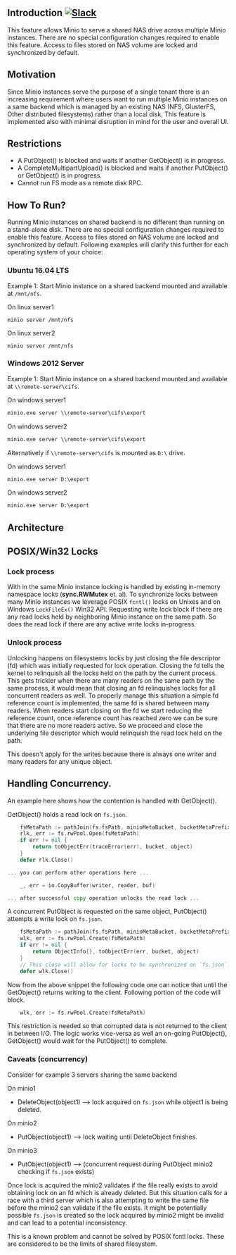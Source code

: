 Introduction [![Slack](https://slack.minio.io/slack?type=svg)](https://slack.minio.io)
------------

This feature allows Minio to serve a shared NAS drive across multiple Minio instances. There are no special configuration changes required to enable this feature. Access to files stored on NAS volume are locked and synchronized by default.

Motivation
----------

Since Minio instances serve the purpose of a single tenant there is an increasing requirement where users want to run multiple Minio instances on a same backend which is managed by an existing NAS (NFS, GlusterFS, Other distributed filesystems) rather than a local disk. This feature is implemented also with minimal disruption in mind for the user and overall UI.

Restrictions
------------

* A PutObject() is blocked and waits if another GetObject() is in progress.
* A CompleteMultipartUpload() is blocked and waits if another PutObject() or GetObject() is in progress.
* Cannot run FS mode as a remote disk RPC.

## How To Run?

Running Minio instances on shared backend is no different than running on a stand-alone disk. There are no special configuration changes required to enable this feature. Access to files stored on NAS volume are locked and synchronized by default. Following examples will clarify this further for each operating system of your choice:

### Ubuntu 16.04 LTS

Example 1: Start Minio instance on a shared backend mounted and available at `/mnt/nfs`.

On linux server1
```shell
minio server /mnt/nfs
```

On linux server2
```shell
minio server /mnt/nfs
```

### Windows 2012 Server

Example 1: Start Minio instance on a shared backend mounted and available at `\\remote-server\cifs`.

On windows server1
```cmd
minio.exe server \\remote-server\cifs\export
```

On windows server2
```cmd
minio.exe server \\remote-server\cifs\export
```

Alternatively if `\\remote-server\cifs` is mounted as `D:\` drive.

On windows server1
```cmd
minio.exe server D:\export
```

On windows server2
```cmd
minio.exe server D:\export
```

Architecture
------------------

## POSIX/Win32 Locks

### Lock process

With in the same Minio instance locking is handled by existing in-memory namespace locks (**sync.RWMutex** et. al).  To synchronize locks between many Minio instances we leverage POSIX `fcntl()` locks on Unixes and on Windows `LockFileEx()` Win32 API. Requesting write lock block if there are any read locks held by neighboring Minio instance on the same path. So does the read lock if there are any active write locks in-progress.

### Unlock process

Unlocking happens on filesystems locks by just closing the file descriptor (fd) which was initially requested for lock operation. Closing the fd tells the kernel to relinquish all the locks held on the path by the current process. This gets trickier when there are many readers on the same path by the same process, it would mean that closing an fd relinquishes locks for all concurrent readers as well. To properly manage this situation a simple fd reference count is implemented, the same fd is shared between many readers. When readers start closing on the fd we start reducing the reference count, once reference count has reached zero we can be sure that there are no more readers active. So we proceed and close the underlying file descriptor which would relinquish the read lock held on the path.

This doesn't apply for the writes because there is always one writer and many readers for any unique object.

## Handling Concurrency.

An example here shows how the contention is handled with GetObject().

GetObject() holds a read lock on `fs.json`.

```go
	fsMetaPath := pathJoin(fs.fsPath, minioMetaBucket, bucketMetaPrefix, bucket, object, fsMetaJSONFile)
	rlk, err := fs.rwPool.Open(fsMetaPath)
	if err != nil {
		return toObjectErr(traceError(err), bucket, object)
	}
	defer rlk.Close()

... you can perform other operations here ...

	_, err = io.CopyBuffer(writer, reader, buf)

... after successful copy operation unlocks the read lock ...
```

A concurrent PutObject is requested on the same object, PutObject() attempts a write lock on `fs.json`.

```go
	fsMetaPath := pathJoin(fs.fsPath, minioMetaBucket, bucketMetaPrefix, bucket, object, fsMetaJSONFile)
	wlk, err := fs.rwPool.Create(fsMetaPath)
	if err != nil {
		return ObjectInfo{}, toObjectErr(err, bucket, object)
	}
	// This close will allow for locks to be synchronized on `fs.json`.
	defer wlk.Close()
```

Now from the above snippet the following code one can notice that until the GetObject() returns writing to the client. Following portion of the code will block.

```go
	wlk, err := fs.rwPool.Create(fsMetaPath)
```

This restriction is needed so that corrupted data is not returned to the client in between I/O. The logic works vice-versa as well an on-going PutObject(), GetObject() would wait for the PutObject() to complete.

### Caveats (concurrency)

Consider for example 3 servers sharing the same backend

On minio1

- DeleteObject(object1) --> lock acquired on `fs.json` while object1 is being deleted.

On minio2

- PutObject(object1) --> lock waiting until DeleteObject finishes.

On minio3

- PutObject(object1) --> (concurrent request during PutObject minio2 checking if `fs.json` exists)

Once lock is acquired the minio2 validates if the file really exists to avoid obtaining lock on an fd which is already deleted. But this situation calls for a race with a third server which is also attempting to write the same file before the minio2 can validate if the file exists. It might be potentially possible `fs.json` is created so the lock acquired by minio2 might be invalid and can lead to a potential inconsistency.

This is a known problem and cannot be solved by POSIX fcntl locks. These are considered to be the limits of shared filesystem.
